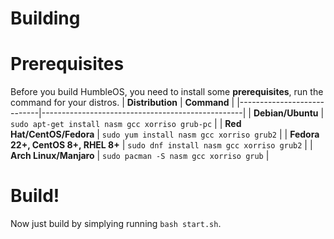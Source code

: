 # Building
# Prerequisites
Before you build HumbleOS, you need to install some **prerequisites**, run the command for your distros.
| **Distribution**           | **Command**                                      |
|----------------------------|--------------------------------------------------|
| **Debian/Ubuntu**          | `sudo apt-get install nasm gcc xorriso grub-pc`  |
| **Red Hat/CentOS/Fedora**  | `sudo yum install nasm gcc xorriso grub2`        |
| **Fedora 22+, CentOS 8+, RHEL 8+** | `sudo dnf install nasm gcc xorriso grub2`   |
| **Arch Linux/Manjaro**     | `sudo pacman -S nasm gcc xorriso grub`           |

# Build!
Now just build by simplying running `bash start.sh`.
